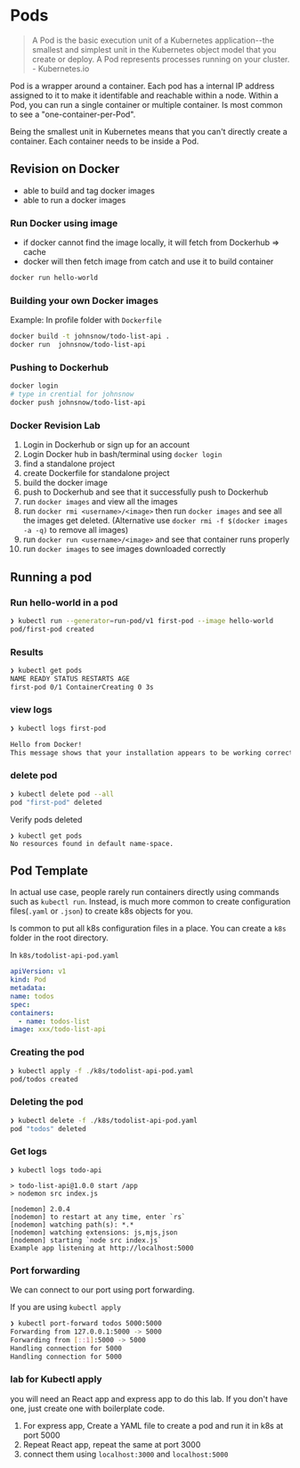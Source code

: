 # Pods

> A Pod is the basic execution unit of a Kubernetes application--the smallest and simplest unit in the Kubernetes object model that you create or deploy. A Pod represents processes running on your cluster. - Kubernetes.io

Pod is a wrapper around a container. Each pod has a internal IP address assigned to it to make it identifable and reachable within a node. Within a Pod, you can run a single container or multiple container. Is most common to see a "one-container-per-Pod".

Being the smallest unit in Kubernetes means that you can't directly create a container. Each container needs to be inside a Pod.

## Revision on Docker

- able to build and tag docker images
- able to run a docker images

### Run Docker using image

- if docker cannot find the image locally, it will fetch from Dockerhub => cache
- docker will then fetch image from catch and use it to build container

```bash
docker run hello-world
```

### Building your own Docker images

Example: In profile folder with `Dockerfile`

```bash
docker build -t johnsnow/todo-list-api .
docker run  johnsnow/todo-list-api
```

### Pushing to Dockerhub

```bash
docker login
# type in crential for johnsnow
docker push johnsnow/todo-list-api
```

### Docker Revision Lab

1. Login in Dockerhub or sign up for an account
2. Login Docker hub in bash/terminal using `docker login`
3. find a standalone project
4. create Dockerfile for standalone project
5. build the docker image
6. push to Dockerhub and see that it successfully push to Dockerhub
7. run `docker images` and view all the images
8. run `docker rmi <username>/<image>` then run `docker images` and see all the images get deleted. (Alternative use `docker rmi -f $(docker images -a -q)` to remove all images)
9. run `docker run <username>/<image>` and see that container runs properly
10. run `docker images` to see images downloaded correctly

## Running a pod

### Run hello-world in a pod

```bash
❯ kubectl run --generator=run-pod/v1 first-pod --image hello-world
pod/first-pod created
```

### Results

```bash
❯ kubectl get pods
NAME READY STATUS RESTARTS AGE
first-pod 0/1 ContainerCreating 0 3s
```

### view logs

```bash
❯ kubectl logs first-pod

Hello from Docker!
This message shows that your installation appears to be working correctly.
```

### delete pod

```bash
❯ kubectl delete pod --all
pod "first-pod" deleted
```

Verify pods deleted

```
❯ kubectl get pods
No resources found in default name-space.
```

## Pod Template

In actual use case, people rarely run containers directly using commands such as `kubectl run`. Instead, is much more common to create configuration files(`.yaml` or `.json`) to create k8s objects for you.

Is common to put all k8s configuration files in a place. You can create a `k8s` folder in the root directory.

In `k8s/todolist-api-pod.yaml`

```yaml
apiVersion: v1
kind: Pod
metadata:
name: todos
spec:
containers:
  - name: todos-list
image: xxx/todo-list-api
```

### Creating the pod

```bash
❯ kubectl apply -f ./k8s/todolist-api-pod.yaml
pod/todos created
```

### Deleting the pod

```bash
❯ kubectl delete -f ./k8s/todolist-api-pod.yaml
pod "todos" deleted
```

### Get logs

```get logs
❯ kubectl logs todo-api

> todo-list-api@1.0.0 start /app
> nodemon src index.js

[nodemon] 2.0.4
[nodemon] to restart at any time, enter `rs`
[nodemon] watching path(s): *.*
[nodemon] watching extensions: js,mjs,json
[nodemon] starting `node src index.js`
Example app listening at http://localhost:5000
```

### Port forwarding

We can connect to our port using port forwarding.

If you are using `kubectl apply`

```bash
❯ kubectl port-forward todos 5000:5000
Forwarding from 127.0.0.1:5000 -> 5000
Forwarding from [::1]:5000 -> 5000
Handling connection for 5000
Handling connection for 5000
```

### lab for Kubectl apply

you will need an React app and express app to do this lab.
If you don't have one, just create one with boilerplate code.

1. For express app, Create a YAML file to create a pod and run it in k8s at port 5000
2. Repeat React app, repeat the same at port 3000
3. connect them using `localhost:3000` and `localhost:5000`
